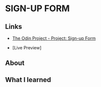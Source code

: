 # SIGN-UP FORM

## Links
* [The Odin Project - Project: Sign-up Form](https://www.theodinproject.com/paths/full-stack-javascript/courses/intermediate-html-and-css/lessons/sign-up-form)

* [Live Preview]

## About

## What I learned
